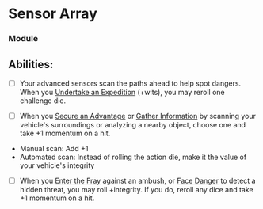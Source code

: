 # Sensor Array
### Module


## Abilities:
- [ ] Your advanced sensors scan the paths ahead to help spot dangers. When you [Undertake an Expedition](Undertake_an_Expedition.md) (+wits), you may reroll one challenge die.

- [ ] When you [Secure an Advantage](5_Moves/Adventure/Secure_an_Advantage.md) or [Gather Information](Gather_Information.md) by scanning your vehicle's surroundings or analyzing a nearby object, choose one and take +1 momentum on a hit.

 * Manual scan: Add +1
 * Automated scan: Instead of rolling the action die, make it the value of your vehicle's integrity

- [ ] When you [Enter the Fray](Enter_the_Fray.md) against an ambush, or [Face Danger](5_Moves/Adventure/Face_Danger.md) to detect a hidden threat, you may roll +integrity. If you do, reroll any dice and take +1 momentum on a hit.

